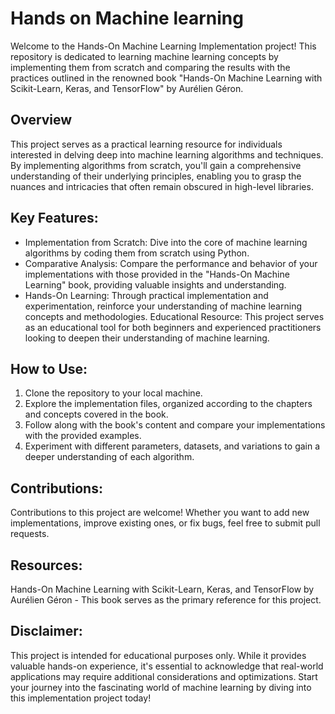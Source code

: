 # Hands on Machine learning
Welcome to the Hands-On Machine Learning Implementation project! This repository is dedicated to learning machine learning concepts by implementing them from scratch and comparing the results with the practices outlined in the renowned book "Hands-On Machine Learning with Scikit-Learn, Keras, and TensorFlow" by Aurélien Géron.

## Overview
This project serves as a practical learning resource for individuals interested in delving deep into machine learning algorithms and techniques. By implementing algorithms from scratch, you'll gain a comprehensive understanding of their underlying principles, enabling you to grasp the nuances and intricacies that often remain obscured in high-level libraries.

## Key Features:
- Implementation from Scratch: Dive into the core of machine learning algorithms by coding them from scratch using Python.
- Comparative Analysis: Compare the performance and behavior of your implementations with those provided in the "Hands-On Machine Learning" book, providing valuable insights and understanding.
- Hands-On Learning: Through practical implementation and experimentation, reinforce your understanding of machine learning concepts and methodologies.
Educational Resource: This project serves as an educational tool for both beginners and experienced practitioners looking to deepen their understanding of machine learning.
## How to Use:
1. Clone the repository to your local machine.
2. Explore the implementation files, organized according to the chapters and concepts covered in the book.
3. Follow along with the book's content and compare your implementations with the provided examples.
4. Experiment with different parameters, datasets, and variations to gain a deeper understanding of each algorithm.

## Contributions:
Contributions to this project are welcome! Whether you want to add new implementations, improve existing ones, or fix bugs, feel free to submit pull requests.

## Resources:
Hands-On Machine Learning with Scikit-Learn, Keras, and TensorFlow by Aurélien Géron - This book serves as the primary reference for this project.

## Disclaimer:
This project is intended for educational purposes only. While it provides valuable hands-on experience, it's essential to acknowledge that real-world applications may require additional considerations and optimizations.
Start your journey into the fascinating world of machine learning by diving into this implementation project today!
 
